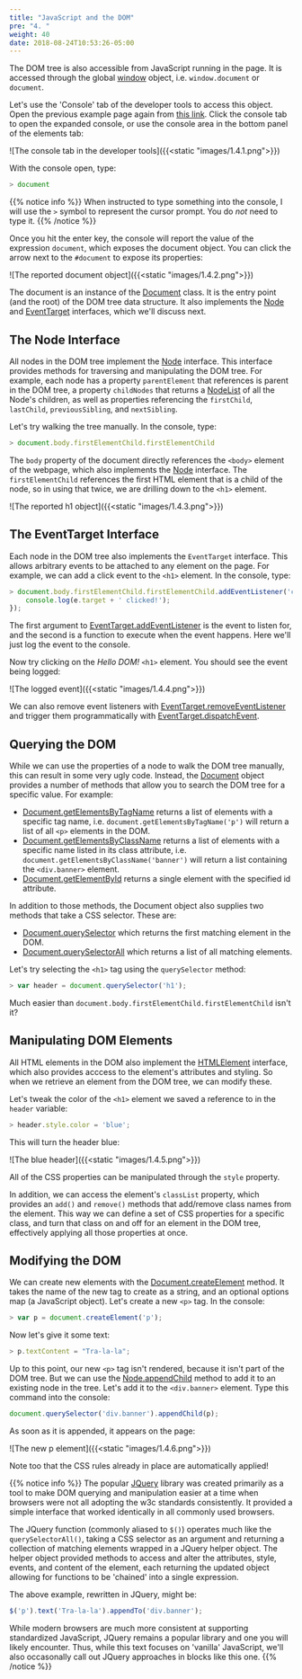 ```yaml
---
title: "JavaScript and the DOM"
pre: "4. "
weight: 40
date: 2018-08-24T10:53:26-05:00
---
```


The DOM tree is also accessible from JavaScript running in the page.  It is accessed through the global [window](https://developer.mozilla.org/en-US/docs/Web/API/Window) object, i.e. `window.document` or `document`.

Let's use the 'Console' tab of the developer tools to access this object.  Open the previous example page again from <a href='{{<static "images/1.3.2.png">}}' target='_blank'>this link</a>.  Click the console tab to open the expanded console, or use the console area in the bottom panel of the elements tab:

![The console tab in the developer tools]({{<static "images/1.4.1.png">}})

With the console open, type:

```js
> document
```

{{% notice info %}}
When instructed to type something into the console, I will use the `>` symbol to represent the cursor prompt.  You do _not_ need to type it.
{{% /notice %}}

Once you hit the enter key, the console will report the value of the expression `document`, which exposes the document object.  You can click the arrow next to the `#document` to expose its properties:

![The reported document object]({{<static "images/1.4.2.png">}})

The document is an instance of the [Document](https://developer.mozilla.org/en-US/docs/Web/API/document) class.  It is the entry point (and the root) of the DOM tree data structure.  It also implements the [Node](https://developer.mozilla.org/en-US/docs/Web/API/Node) and [EventTarget](https://developer.mozilla.org/en-US/docs/Web/API/EventTarget) interfaces, which we'll discuss next.

## The Node Interface

All nodes in the DOM tree implement the [Node](https://developer.mozilla.org/en-US/docs/Web/API/Node) interface.  This interface provides methods for traversing and manipulating the DOM tree.  For example, each node has a property `parentElement` that references is parent in the DOM tree, a property `childNodes` that returns a [NodeList](https://developer.mozilla.org/en-US/docs/Web/API/NodeList) of all the Node's children, as well as properties referencing the `firstChild`, `lastChild`, `previousSibling`, and `nextSibling`.

Let's try walking the tree manually.  In the console, type:

```js
> document.body.firstElementChild.firstElementChild
```

The `body` property of the document directly references the `<body>` element of the webpage, which also implements the [Node](https://developer.mozilla.org/en-US/docs/Web/API/Node) interface.  The `firstElementChild` references the first HTML element that is a child of the node, so in using that twice, we are drilling down to the `<h1>` element.

![The reported h1 object]({{<static "images/1.4.3.png">}})

## The EventTarget Interface 

Each node in the DOM tree also implements the `EventTarget` interface.  This allows arbitrary events to be attached to any element on the page.  For example, we can add a click event to the `<h1>` element.  In the console, type:

```js
> document.body.firstElementChild.firstElementChild.addEventListener('click', function(e){
    console.log(e.target + ' clicked!');
});
```

The first argument to [EventTarget.addEventListener](https://developer.mozilla.org/en-US/docs/Web/API/EventTarget/addEventListener) is the event to listen for, and the second is a function to execute when the event happens.  Here we'll just log the event to the console.

Now try clicking on the _Hello DOM!_ `<h1>` element.  You should see the event being logged:

![The logged event]({{<static "images/1.4.4.png">}})

We can also remove event listeners with [EventTarget.removeEventListener](https://developer.mozilla.org/en-US/docs/Web/API/EventTarget/removeEventListener) and trigger them programmatically with [EventTarget.dispatchEvent](https://developer.mozilla.org/en-US/docs/Web/API/EventTarget/dispatchEvent).

## Querying the DOM
While we can use the properties of a node to walk the DOM tree manually, this can result in some very ugly code.  Instead, the [Document](https://developer.mozilla.org/en-US/docs/Web/API/document) object provides a number of methods that allow you to search the DOM tree for a specific value.  For example:

* [Document.getElementsByTagName](https://developer.mozilla.org/en-US/docs/Web/API/Document/getElementsByTagName) returns a list of elements with a specific tag name, i.e. `document.getElementsByTagName('p')` will return a list of all `<p>` elements in the DOM.
* [Document.getElementsByClassName](https://developer.mozilla.org/en-US/docs/Web/API/Document/getElementsByClassName) returns a list of elements with a specific name listed in its class attribute, i.e. `document.getElementsByClassName('banner')` will return a list containing the `<div.banner>` element.
* [Document.getElementById](https://developer.mozilla.org/en-US/docs/Web/API/Document/getElementById) returns a single element with the specified id attribute.

In addition to those methods, the Document object also supplies two methods that take a CSS selector.  These are:

* [Document.querySelector](https://developer.mozilla.org/en-US/docs/Web/API/Document/querySelector) which returns the first matching element in the DOM.
* [Document.querySelectorAll](https://developer.mozilla.org/en-US/docs/Web/API/Document/querySelectorAll) which returns a list of all matching elements.

Let's try selecting the `<h1>` tag using the `querySelector` method:

```js
> var header = document.querySelector('h1');
```

Much easier than `document.body.firstElementChild.firstElementChild` isn't it?

## Manipulating DOM Elements

All HTML elements in the DOM also implement the [HTMLElement](https://developer.mozilla.org/en-US/docs/Web/API/HTMLElement) interface, which also provides acccess to the element's attributes and styling.  So when we retrieve an element from the DOM tree, we can modify these.

Let's tweak the color of the `<h1>` element we saved a reference to in the `header` variable:

```js
> header.style.color = 'blue';
```

This will turn the header blue:

![The blue header]({{<static "images/1.4.5.png">}})

All of the CSS properties can be manipulated through the `style` property.  

In addition, we can access the element's `classList` property, which provides an `add()` and `remove()` methods that add/remove class names from the element.  This way we can define a set of CSS properties for a specific class, and turn that class on and off for an element in the DOM tree, effectively applying all those properties at once.

## Modifying the DOM 

We can create new elements with the [Document.createElement](https://developer.mozilla.org/en-US/docs/Web/API/Document/createElement) method.  It takes the name of the new tag to create as a string, and an optional options map (a JavaScript object).  Let's create a new `<p>` tag.  In the console:

```js
> var p = document.createElement('p');
```

Now let's give it some text:

```js
> p.textContent = "Tra-la-la";
```

Up to this point, our new `<p>` tag isn't rendered, because it isn't part of the DOM tree.  But we can use the [Node.appendChild](https://developer.mozilla.org/en-US/docs/Web/API/Node/appendChild) method to add it to an existing node in the tree.  Let's add it to the `<div.banner>` element.  Type this command into the console:

```js
document.querySelector('div.banner').appendChild(p);
```

As soon as it is appended, it appears on the page:

![The new p element]({{<static "images/1.4.6.png">}})

Note too that the CSS rules already in place are automatically applied!

{{% notice info %}}
The popular [JQuery](https://jquery.com/) library was created primarily as a tool to make DOM querying and manipulation easier at a time when browsers were not all adopting the w3c standards consistently.  It provided a simple interface that worked identically in all commonly used browsers.  

The JQuery function (commonly aliased to `$()`) operates much like the `querySelectorAll()`, taking a CSS selector as an argument and returning a collection of matching elements wrapped in a JQuery helper object.  The helper object provided methods to access and alter the attributes, style, events, and content of the element, each returning the updated object allowing for functions to be 'chained' into a single expression.

The above example, rewritten in JQuery, might be:

```js
$('p').text('Tra-la-la').appendTo('div.banner');
```

While modern browsers are much more consistent at supporting standardized JavaScript, JQuery remains a popular library and one you will likely encounter.  Thus, while this text focuses on 'vanilla' JavaScript, we'll also occasonally call out JQuery approaches in blocks like this one.
{{% /notice %}}